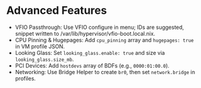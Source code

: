 # Advanced Features

- VFIO Passthrough: Use VFIO configure in menu; IDs are suggested, snippet written to /var/lib/hypervisor/vfio-boot.local.nix.
- CPU Pinning & Hugepages: Add `cpu_pinning` array and `hugepages: true` in VM profile JSON.
- Looking Glass: Set `looking_glass.enable: true` and size via `looking_glass.size_mb`.
- PCI Devices: Add `hostdevs` array of BDFs (e.g., `0000:01:00.0`).
- Networking: Use Bridge Helper to create `br0`, then set `network.bridge` in profiles.
